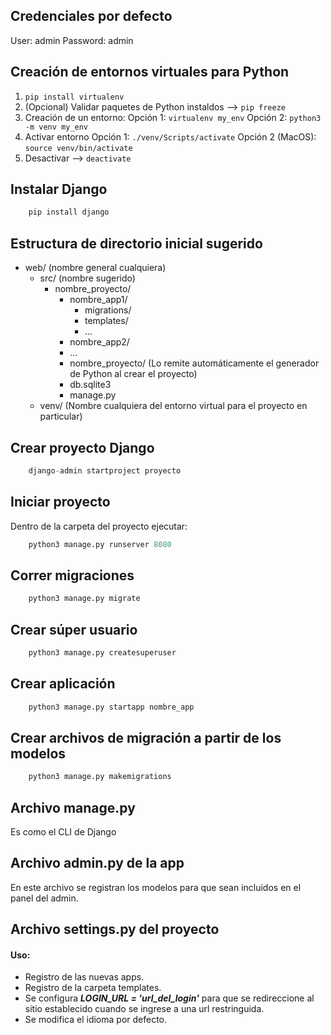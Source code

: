 ## Credenciales por defecto

User: admin
Password: admin

## Creación de entornos virtuales para Python

1. ```pip install virtualenv```
2. (Opcional) Validar paquetes de Python instaldos --> ```pip freeze```
3. Creación de un entorno:
   Opción 1: ```virtualenv my_env```
   Opción 2: ```python3 -m venv my_env```
4. Activar entorno
    Opción 1: ```./venv/Scripts/activate```
    Opción 2 (MacOS): ```source venv/bin/activate```
5. Desactivar --> ```deactivate```


## Instalar Django

```python
    pip install django
```

## Estructura de directorio inicial sugerido

- web/ (nombre general cualquiera)
  - src/ (nombre sugerido)
    - nombre_proyecto/
      - nombre_app1/
        - migrations/
        - templates/
        - ...
      - nombre_app2/
      - ...
      - nombre_proyecto/ (Lo remite automáticamente el generador de Python al crear el proyecto)
      - db.sqlite3
      - manage.py
  - venv/ (Nombre cualquiera del entorno virtual para el proyecto en particular) 

## Crear proyecto Django

```python
    django-admin startproject proyecto
```

## Iniciar proyecto

Dentro de la carpeta del proyecto ejecutar: 

```python
    python3 manage.py runserver 8080
```

## Correr migraciones

```python
    python3 manage.py migrate
```

## Crear súper usuario 

```python
    python3 manage.py createsuperuser
```

## Crear aplicación

```python
    python3 manage.py startapp nombre_app
```

## Crear archivos de migración a partir de los modelos

```python
    python3 manage.py makemigrations
```

## Archivo manage.py

Es como el CLI de Django

## Archivo admin.py de la app

En este archivo se registran los modelos para que sean incluidos en el panel del admin.

## Archivo settings.py del proyecto

#### Uso:

- Registro de las nuevas apps.
- Registro de la carpeta templates.
- Se configura ***LOGIN_URL = 'url_del_login'*** para que se redireccione al sitio establecido cuando se ingrese a una 
url restringuida.
- Se modifica el idioma por defecto.
